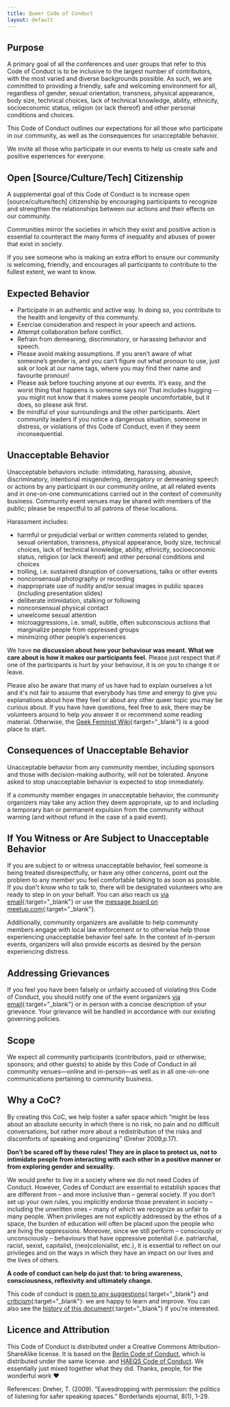 ```yaml
---
title: Queer Code of Conduct
layout: default
---
```


## Purpose

A primary goal of all the conferences and user groups that refer to this Code of Conduct is to be inclusive to the largest number of contributors, with the most varied and diverse backgrounds possible. As such, we are committed to providing a friendly, safe and welcoming environment for all, regardless of gender, sexual orientation, transness, physical appearance, body size, technical choices, lack of technical knowledge, ability, ethnicity, socioeconomic status, religion (or lack thereof) and other personal conditions and choices.

This Code of Conduct outlines our expectations for all those who participate in our community, as well as the consequences for unacceptable behavior.

We invite all those who participate in our events to help us create safe and positive experiences for everyone.


## Open [Source/Culture/Tech] Citizenship

A supplemental goal of this Code of Conduct is to increase open [source/culture/tech] citizenship by encouraging participants to recognize and strengthen the relationships between our actions and their effects on our community.

Communities mirror the societies in which they exist and positive action is essential to counteract the many forms of inequality and abuses of power that exist in society.

If you see someone who is making an extra effort to ensure our community is welcoming, friendly, and encourages all participants to contribute to the fullest extent, we want to know.


## Expected Behavior

* Participate in an authentic and active way. In doing so, you contribute to the health and longevity of this community.
* Exercise consideration and respect in your speech and actions.
* Attempt collaboration before conflict.
* Refrain from demeaning, discriminatory, or harassing behavior and speech.
* Please avoid making assumptions. If you aren’t aware of what someone’s gender is, and you can’t figure out what pronoun to use, just ask or look at our name tags, where you may find their name and favourite pronoun!
* Please ask before touching anyone at our events. It’s easy, and the worst thing that happens is someone says no! That includes hugging -- you might not know that it makes some people uncomfortable, but it does, so please ask first. 
* Be mindful of your surroundings and the other participants. Alert community leaders if you notice a dangerous situation, someone in distress, or violations of this Code of Conduct, even if they seem inconsequential.


## Unacceptable Behavior

Unacceptable behaviors include: intimidating, harassing, abusive, discriminatory, intentional misgendering, derogatory or demeaning speech or actions by any participant in our community online, at all related events and in one-on-one communications carried out in the context of community business. Community event venues may be shared with members of the public; please be respectful to all patrons of these locations.

Harassment includes:

* harmful or prejudicial verbal or written comments related to gender, sexual orientation, transness, physical appearance, body size, technical choices, lack of technical knowledge, ability, ethnicity, socioeconomic status, religion (or lack thereof) and other personal conditions and choices
* trolling, i.e. sustained disruption of conversations, talks or other events
* nonconsensual photography or recording
* inappropriate use of nudity and/or sexual images in public spaces (including presentation slides)
* deliberate intimidation, stalking or following
* nonconsensual physical contact
* unwelcome sexual attention
* microaggressions, i.e. small, subtle, often subconscious actions that marginalize people from oppressed groups 
* minimizing other people’s experiences


We  have **no discussion about how your behaviour was meant. What we care about is how it makes our participants feel.** Please just respect that if one of the participants is hurt by your behaviour, it is on you to change it or leave.

Please also be aware that many of us have had to explain ourselves a lot and it's not fair to assume that everybody has time and energy to give you explanations about how they feel or about any other queer topic you may be curious about. If you have have questions, feel free to ask, there may be volunteers around to help you answer it or recommend some reading material. Otherwise, the [Geek Feminist Wiki](https://geekfeminism.wikia.com/wiki/Geek_Feminism_Wiki){:target="_blank"} is a good place to start.


## Consequences of Unacceptable Behavior

Unacceptable behavior from any community member, including sponsors and those with decision-making authority, will not be tolerated. Anyone asked to stop unacceptable behavior is expected to stop immediately.

If a community member engages in unacceptable behavior, the community organizers may take any action they deem appropriate, up to and including a temporary ban or permanent expulsion from the community without warning (and without refund in the case of a paid event).


## If You Witness or Are Subject to Unacceptable Behavior

If you are subject to or witness unacceptable behavior, feel someone is being treated disrespectfully, or have any other concerns, point out the problem to any member you feel comfortable talking to as soon as possible. If you don't know who to talk to, there will be designated volunteers who are ready to step in on your behalf. You can also reach us [via email](mailto:queer-code-berlin@googlegroups.com){:target="_blank"} or use the [message board on meetup.com](https://www.meetup.com/Queer-Code-Berlin/messages/boards/){:target="_blank"}.

Additionally, community organizers are available to help community members engage with local law enforcement or to otherwise help those experiencing unacceptable behavior feel safe. In the context of in-person events, organizers will also provide escorts as desired by the person experiencing distress.
 

## Addressing Grievances

If you feel you have been falsely or unfairly accused of violating this Code of Conduct, you should notify one of the event organizers [via email](mailto:queer-code-berlin@googlegroups.com){:target="_blank"} or in person with a concise description of your grievance. Your grievance will be handled in accordance with our existing governing policies.


## Scope

We expect all community participants (contributors, paid or otherwise; sponsors; and other guests) to abide by this Code of Conduct in all community venues—online and in-person—as well as in all one-on-one communications pertaining to community business.


## Why a CoC?

By creating this CoC, we help foster a safer space which “might be less about an absolute security in which there is no risk, no pain and no difficult conversations, but rather more about a redistribution of the risks and discomforts of speaking and organizing” (Dreher 2009,p.17).

**Don’t be scared off by these rules! They are in place to protect us, not to intimidate people from interacting with each other in a positive manner or from exploring gender and sexuality.**

We would prefer to live in a society where we do not need Codes of Conduct. However, Codes of Conduct are essential to establish spaces that are different from – and more inclusive than – general society. If you don’t set up your own rules, you implicitly endorse those prevalent in society – including the unwritten ones – many of which we recognize as unfair to many people. When privileges are not explicitly addressed by the ethos of a space, the burden of education will often be placed upon the people who are living the oppressions. Moreover, since we still perform – consciously or unconsciously – behaviours that have oppressive potential (i.e. patriarchal, racist, sexist, capitalist, (neo)colonialist, etc.), it is essential to reflect on our privileges and on the ways in which they have an impact on our lives and the lives of others.

**A code of conduct can help do just that: to bring awareness, consciousness, reflexivity and ultimately change.**

This code of conduct is [open to any suggestions](https://github.com/QueerCodeBerlin/queercodeberlin.github.io//edit/master/coc.md){:target="_blank"} and [criticism](mailto:queer-code-berlin@googlegroups.com){:target="_blank"}: we are happy to learn and improve. You can also see the [history of this document](https://github.com/QueerCodeBerlin/queercodeberlin.github.io/commits/master/coc.md){:target="_blank"} if you're interested. 


## Licence and  Attribution

This Code of Conduct is distributed under a Creative Commons Attribution-ShareAlike license. It is based on the [Berlin Code of Conduct](http://berlincodeofconduct.org/), which is distributed under the same license. and [HAEQS Code of Conduct](https://haeqs.xyz/code-of-conduct/). We essentially just mixed together what they did. Thanks, people, for the wonderful work &hearts;

References:
Dreher, T. (2009). “Eavesdropping with permission: the politics of listening for safer speaking spaces.” Borderlands ejournal, 8(1), 1-29.
